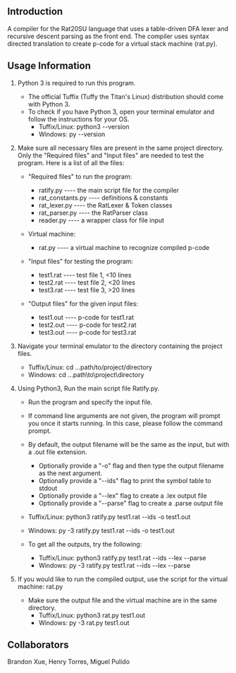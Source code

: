 ## Introduction
A compiler for the Rat20SU language that uses a table-driven DFA lexer and recursive descent parsing as the front end.
The compiler uses syntax directed translation to create p-code for a virtual stack machine (rat.py).

## Usage Information
1. Python 3 is required to run this program.
    - The official Tuffix (Tuffy the Titan's Linux) distribution should come with Python 3.
    - To check if you have Python 3, open your terminal emulator and follow the instructions for your OS.
        - Tuffix/Linux: python3 --version
        - Windows: py --version

2. Make sure all necessary files are present in the same project directory.
   Only the "Required files" and "Input files" are needed to test the program.
   Here is a list of all the files:
    - "Required files" to run the program:
        - ratify.py		    ----	the main script file for the compiler
        - rat_constants.py	    ----	definitions & constants
        - rat_lexer.py		    ----	the RatLexer & Token classes
        - rat_parser.py		    ----	the RatParser class
        - reader.py		    ----	a wrapper class for file input

    - Virtual machine:
        - rat.py                ----    a virtual machine to recognize compiled p-code

    - "Input files" for testing the program:
        - test1.rat        ----    test file 1, <10 lines
        - test2.rat        ----    test file 2, <20 lines
        - test3.rat        ----    test file 3, >20 lines

    - "Output files" for the given input files:
        - test1.out        ----    p-code for test1.rat
        - test2.out        ----    p-code for test2.rat
        - test3.out        ----    p-code for test3.rat

3. Navigate your terminal emulator to the directory containing the project files.
    - Tuffix/Linux: cd ...path/to/project/directory
    - Windows: cd ...path\to\project\directory 

4. Using Python3, Run the main script file Ratify.py.
    - Run the program and specify the input file.
    - If command line arguments are not given, the program will prompt you once it starts running. In this case, please follow the command prompt.
    - By default, the output filename will be the same as the input, but with a .out file extension.
        - Optionally provide a "-o" flag and then type the output filename as the next argument.
        - Optionally provide a "--ids" flag to print the symbol table to stdout
        - Optionally provide a "--lex" flag to create a .lex output file
        - Optionally provide a "--parse" flag to create a .parse output file

    - Tuffix/Linux: python3 ratify.py test1.rat --ids -o test1.out
    - Windows: py -3 ratify.py test1.rat --ids -o test1.out
    
    - To get all the outputs, try the following:
        - Tuffix/Linux: python3 ratify.py test1.rat --ids --lex --parse
        - Windows: py -3 ratify.py test1.rat --ids --lex --parse

5. If you would like to run the compiled output, use the script for the virtual machine: rat.py
    - Make sure the output file and the virtual machine are in the same directory.
        - Tuffix/Linux: python3 rat.py test1.out
        - Windows: py -3 rat.py test1.out

## Collaborators
Brandon Xue, Henry Torres, Miguel Pulido
